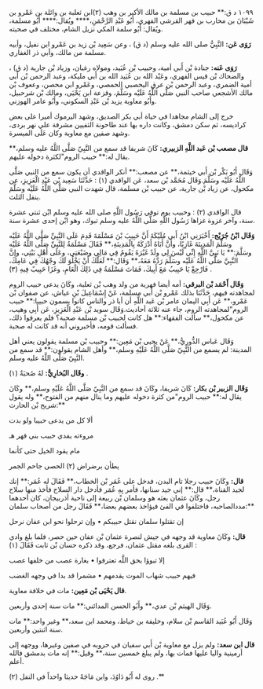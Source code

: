 ١٠٩٩ د ق:** حبيب بن مسلمة بن مالك الأكبر بن وهب (٢)ابن ثعلبة بن وائلة بن عَمْرو بن شَيْبَانَ بن محارب بن فهر القرشي الفهري، أَبُو عَبْدِ الرَّحْمَنِ،**** ويُقال:**** أَبُو مسلمة، ويُقال: أَبُو سلمة المكي نزيل الشام، مختلف في صحبته.

**رَوَى عَن:** النَّبِيُّ صلى الله عليه وسلم (د ق) ، وعن سَعِيد بْن زيد بن عَمْرو ابن نفيل، وأبيه مسلمة من مالك، وأبي ذر الغفاري.

**رَوَى عَنه:** جنادة بْن أَبي أمية، وحبيب بْن عُبَيد، ومولاه رغبان، وزياد بْن جارية (د ق) ، والضحاك بْن قيس الفهري، وعَبْد الله بن عُبَيد الله بن أَبي مليكة، وعبد الرحمن بْن أَبي أمية الضمري، وعبد الرحمن بْن عرق اليحصبي الحمصي، وعَمْرو ابن محصن، وععوف بْن مالك الأشجعي صاحب النبي صَلَّى اللَّهُ عَلَيْه وسَلَّمَ، وقزعة ابن يَحْيَى، ومالك بْن شرحبيل، وأَبُو معاوية يزيد بْن عَبْدِ السكوني، وأَبُو عامر الهوزني.

خرج إلى الشام مجاهدا في حياة أبي بكر الصديق، وشهد اليرموك أميرا على بعض كراديسه، ثم سكن دمشق، وكانت داره بها عند طاحونة الثفيين مشرفة علي نهر بردى، وشهد صفين مع معاوية وكان عَلَى الميسرة.

**قال مصعب بْن عَبد اللَّهِ الزبيري:** كَانَ شريفا قد سمع من النَّبِيّ صَلَّى اللَّهُ عليه وسلم،** يقال له:** حبيب الروم"لكثرة دخوله عليهم.

وَقَال أَبُو بَكْر بْن أَبي خيثمة،** عن مصعب:** أنكر الواقدي أن يكون سمع من النبي صَلَّى اللَّهُ عَلَيْه وسَلَّمَ.وَقَال مُحَمَّد بْن سعد، عَن الواقدي (١) : حَدَّثَنَا سَعِيد بْن عَبْدِ الْعَزِيزِ، عن مكحول، عن زياد بْن جارية، عن حبيب بْن مسلمة، قال شهدت النبي صَلَّى اللَّهُ عَلَيْه وسَلَّمَ ينفل الثلث.

قال الواقدي (٢) : وحبيب يوم توفي رَسُول اللَّهِ صلى الله عليه وسلم ابْن ثنتي عشرة سنة، وآخر غزوة غزاها رَسُول اللَّهِ صَلَّى اللَّهُ عليه وسلم تبوك، وهو ابْن إحدى عشرة سنة.

**وَقَال ابْنُ جُرَيْج:** أَخْبَرَنِي ابْنُ أَبي مُلَيْكَةَ أَنَّ حَبِيبَ بْنَ مَسْلَمَةَ قَدِمَ عَلَى النَّبِيِّ صَلَّى اللَّهُ عَلَيْه وسَلَّمَ الْمَدِينَةَ غَازِيًا، وأَنَّ أَبَاهُ أَدْرَكَهُ بِالْمَدِينَةِ،** فَقَالَ مَسْلَمَةُ لِلنَّبِيِّ صَلَّى اللَّهُ عَلَيْه وسَلَّمَ:** يَا نَبِيَّ اللَّهِ إِنِّي لَيْسَ لِي ولَدٌ غَيْرَهُ يَقُومُ فِي مَالِي وضَيْعَتِي، وعَلَى أَهْلِ بَيْتِي، وإِنَّ النَّبِيَّ صَلَّى اللَّهُ عَلَيْه وسَلَّمَ رَدَّهُ مَعَهُ،** وَقَال:** لَعَلَّكَ أَنْ يَخْلُوَ لَكَ وجْهُكَ فِي عَامِكَ، فَارْجِعْ يَا حَبِيبُ مَعَ أَبِيكَ، فَمَاتَ مَسْلَمَةُ فِي ذَلِكَ الْعَامِ، وغَزَا حَبِيبٌ فِيهِ (٣) .

**وَقَال أَحْمَد بْن البرقي:** أمه أيضا فهرية من ولد وهب بْن ثعلبة، وكَانَ يدعى حبيب الروم لمجاهدته فيهم، حَدَّثَنَا بذلك عَمْرو بْن أَبي مسلمة، عَنْ إِسْمَاعِيلَ بْنِ عياش، عن صفوان بْن عَمْرو،** عَن أَبِي اليمان عامر بْن عَبد اللَّهِ أن أبا ذر والناس كانوا يسمون حبيبا:** حبيب الروم"لمجاهدته الروم، جاء عنه ثلاثة أحاديث.وَقَال سويد بْن عَبْدِ الْعَزِيزِ، عَن أَبِي وهيب، عن مكحول،** سألت الفقهاء:** هل كانت لحبيب بْن مسلمة صحبة؟ فلم يعرفوا ذلك، فسألت قومه، فأخبروني أنه قد كانت له صحبة.

وَقَال عَباس الدُّورِيُّ،** عَنْ يحيى بْن مَعِين:** وحبيب بْن مسلمة يقولون يعني أهل المدينة: لم يسمع من النَّبِيّ صَلَّى اللَّهُ عَلَيْهِ وسلم،** وأهل الشام يقولون:** قد سمع من النَّبِيّ صَلَّى اللَّهُ عليه وسلم.

**وقَال البُخارِيُّ:** لهُ صُحبَةٌ (١) .

**وَقَال الزبير بْن بكار:** كَانَ شريفا، وكَانَ قد سمع من النَّبِيّ صَلَّى اللَّهُ عَلَيْهِ وسلم،** وكَانَ يقال له:** حبيب الروم"من كثرة دخوله عليهم وما ينال منهم من الفتوح،** وله يقول شريح بْن الحارث:**

ألا كل من يدعى حبيبا ولو بدت

مروءته يفدي حبيب بني فهر هـ

مام يقود الخيل حتى كأنما

يطأن برضراض (٢) الحصى جاحم الجمر

**قال:** وكَانَ حبيب رجلا تام البدن، فدخل على عُمَر بْن الخطاب،** فَقَالَ له عُمَر:** إنك لجيد القناة،** قال:** إني جيد سنانها، فأمر بِهِ عُمَر فأدخل دار السلاح فأخذ منها سلاح رجل، وكَانَ عثمان بعثه هو وسلمان بْن ربيعة إلى ناحية أذربيجان، كان أحدهما مددالصاحبه، فاختلفوا في الفئ فيؤاخذ بعضهم بعضا،** فَقَالَ رجل من أصحاب سلمان:**

إن تقتلوا سلمان نقتل حبيبكم • وإن ترحلوا نحو ابن عفان نرحل

**قال:** وكَانَ معاوية قد وجهه في جيش لنصرة عثمان بْن عفان حين حصر، فلما بلغ وادي القرى بلغه مقتل عثمان، فرجع، وقد ذكره حسان بْن ثابت فَقَالَ (١) :

إلا تبوؤا بحق اللَّه تعترفوا • بغارة عصب من خلفها عصب

فيهم حبيب شهاب الموت يقدمهم • مشمرا قد بدا في وجهه الغضب

**قال يَحْيَى بْن مَعِين:** مات في خلافة معاوية.

وَقَال الهيثم بْن عدي،** وأَبُو الحسن المدائني:** مات سنة إحدى وأربعين.

وَقَال أَبُو عُبَيد القاسم بْن سلام، وخليفة بن خياط، ومحمد ابن سعد،** وغير واحد:** مات سنة اثنتين وأربعين.

**قال ابن سعد:** ولم يزل مع معاوية بْن أَبي سفيان في حروبه في صفين وغيرها، ووجهه إلى أرمينية واليا عليها فمات بها، ولم يبلغ خمسين سنة،** وقيل:** إنه مات بدمشق فالله أعلم.

روى له أَبُو دَاوُدَ، وابن مَاجَهْ حديثا واحداً في النفل (٢) .**